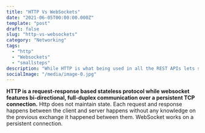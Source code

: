 ```yaml
---
title: "HTTP Vs WebSockets"
date: "2021-06-05T00:00:00.000Z"
template: "post"
draft: false
slug: "http-vs-websockets"
category: "Networking"
tags:
  - "http"
  - "Websockets"
  - "smallsteps"
description: "While HTTP is what being used in all the REST APIs lets see what websocket protocol brings to the table"
socialImage: "/media/image-0.jpg"
---
```


**HTTP is a request-response based stateless protocol while websocket features bi-directional, full-duplex communication over a persistent TCP connection.** Http does not maintain state. Each request and response happens between the client and server happens without any knowledge on the previous exchange it happened between them. WebSocket works on a persistent connection.


